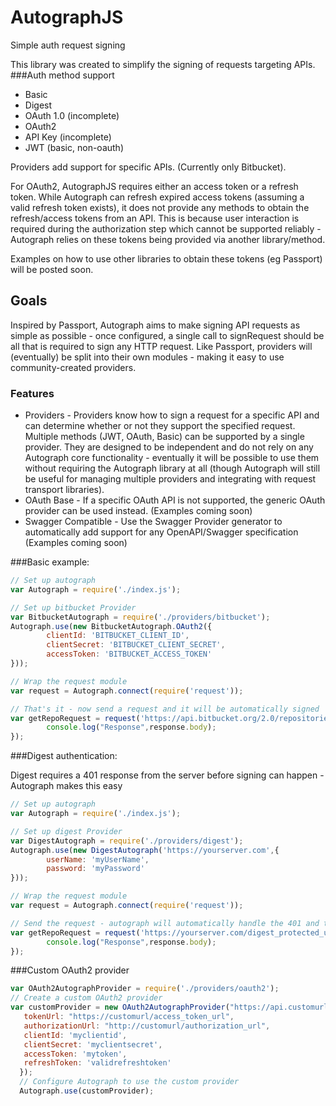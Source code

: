 # AutographJS
Simple auth request signing

This library was created to simplify the signing of requests targeting APIs. 
###Auth method support
* Basic 
* Digest
* OAuth 1.0 (incomplete)
* OAuth2
* API Key (incomplete)
* JWT (basic, non-oauth)

Providers add support for specific APIs. (Currently only Bitbucket).

For OAuth2, AutographJS requires either an access token or a refresh token. 
While Autograph can refresh expired access tokens (assuming a valid refresh token exists), it does not provide any methods to obtain the refresh/access tokens from an API.
This is because user interaction is required during the authorization step which cannot be supported reliably - Autograph relies on these tokens being provided via another library/method. 

Examples on how to use other libraries  to obtain these tokens (eg Passport) will be posted soon.

## Goals

 Inspired by Passport, Autograph aims to make signing API requests as simple as possible - once configured, a single call to signRequest should be all that is required to sign any HTTP request. Like Passport, providers will (eventually) be split into their own modules - making it easy to use community-created providers. 

### Features
* Providers - Providers know how to sign a request for a specific API and can determine whether or not they support the specified request. Multiple methods (JWT, OAuth, Basic) can be supported by a single provider. They are designed to be independent and do not rely on any Autograph core functionality - eventually it will be possible to use them without requiring the Autograph library at all (though Autograph will still be useful for managing multiple providers and integrating with request transport libraries). 
* OAuth Base - If a specific OAuth API is not supported, the generic OAuth provider can be used instead. (Examples coming soon)
* Swagger Compatible - Use the Swagger Provider generator to automatically add support for any OpenAPI/Swagger specification (Examples coming soon)

###Basic example:

```js
// Set up autograph
var Autograph = require('./index.js');

// Set up bitbucket Provider
var BitbucketAutograph = require('./providers/bitbucket');
Autograph.use(new BitbucketAutograph.OAuth2({
        clientId: 'BITBUCKET_CLIENT_ID',
        clientSecret: 'BITBUCKET_CLIENT_SECRET',
        accessToken: 'BITBUCKET_ACCESS_TOKEN'
}));

// Wrap the request module 
var request = Autograph.connect(require('request'));

// That's it - now send a request and it will be automatically signed
var getRepoRequest = request('https://api.bitbucket.org/2.0/repositories/username',function(error, response) {
        console.log("Response",response.body);
});

```

###Digest authentication:

Digest requires a 401 response from the server before signing can happen - Autograph makes this easy

```js
// Set up autograph
var Autograph = require('./index.js');

// Set up digest Provider
var DigestAutograph = require('./providers/digest');
Autograph.use(new DigestAutograph('https://yourserver.com',{
        userName: 'myUserName',
        password: 'myPassword'
}));

// Wrap the request module 
var request = Autograph.connect(require('request'));

// Send the request - autograph will automatically handle the 401 and then sign the request
var getRepoRequest = request('https://yourserver.com/digest_protected_url',function(error, response) {
        console.log("Response",response.body);
});

```

###Custom OAuth2 provider
```js
var OAuth2AutographProvider = require('./providers/oauth2');
// Create a custom OAuth2 provider
var customProvider = new OAuth2AutographProvider("https://api.customurl/v2",{
   tokenUrl: "https://customurl/access_token_url",
   authorizationUrl: "http://customurl/authorization_url",
   clientId: 'myclientid',
   clientSecret: 'myclientsecret',
   accessToken: 'mytoken',
   refreshToken: 'validrefreshtoken'
  });
  // Configure Autograph to use the custom provider
  Autograph.use(customProvider); 
